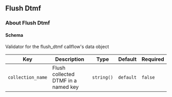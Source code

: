 ## Flush Dtmf

### About Flush Dtmf

#### Schema

Validator for the flush_dtmf callflow's data object



Key | Description | Type | Default | Required
--- | ----------- | ---- | ------- | --------
`collection_name` | Flush collected DTMF in a named key | `string()` | `default` | `false`



